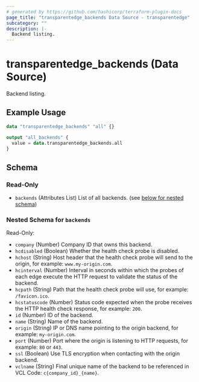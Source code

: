 ```yaml
---
# generated by https://github.com/hashicorp/terraform-plugin-docs
page_title: "transparentedge_backends Data Source - transparentedge"
subcategory: ""
description: |-
  Backend listing.
---
```


# transparentedge_backends (Data Source)

Backend listing.

## Example Usage

```terraform
data "transparentedge_backends" "all" {}

output "all_backends" {
  value = data.transparentedge_backends.all
}
```

<!-- schema generated by tfplugindocs -->
## Schema

### Read-Only

- `backends` (Attributes List) List of all backends. (see [below for nested schema](#nestedatt--backends))

<a id="nestedatt--backends"></a>
### Nested Schema for `backends`

Read-Only:

- `company` (Number) Company ID that owns this backend.
- `hcdisabled` (Boolean) Whether the health check probe is disabled.
- `hchost` (String) Host header that the health check probe will send to the origin, for example: `www.my-origin.com`.
- `hcinterval` (Number) Interval in seconds within which the probes of each edge execute the HTTP request to validate the status of the backend.
- `hcpath` (String) Path that the health check probe will use, for example: `/favicon.ico`.
- `hcstatuscode` (Number) Status code expected when the probe receives the HTTP health check response, for example: `200`.
- `id` (Number) ID of the backend.
- `name` (String) Name of the backend.
- `origin` (String) IP or DNS name pointing to the origin backend, for example: `my-origin.com`.
- `port` (Number) Port where the origin is listening to HTTP requests, for example: `80` or `443`.
- `ssl` (Boolean) Use TLS encryption when contacting with the origin backend.
- `vclname` (String) Final unique name of the backend to be referenced in VCL Code: `c{company_id}_{name}`.
